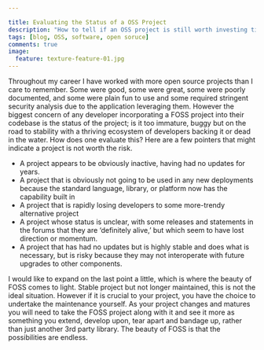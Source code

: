 ```yaml
---

title: Evaluating the Status of a OSS Project
description: "How to tell if an OSS project is still worth investing time in"
tags: [blog, OSS, software, open soruce]
comments: true
image:
  feature: texture-feature-01.jpg
---
```


Throughout my career I have worked with more open source projects than I care to remember. Some were good, some were great, some were poorly documented, and some were plain fun to use and some required stringent security analysis due to the application leveraging them. However the biggest concern of any developer incorporating a FOSS project into their codebase is the status of the project; is it too immature, buggy but on the road to stability with a thriving ecosystem of developers backing it or dead in the water. How does one evaluate this? Here are a few pointers that might indicate a project is not worth the risk.

* A project appears to be obviously inactive, having had no updates for years.
* A project that is obviously not going to be used in any new deployments because the standard language, library, or platform now has the capability built in
* A project that is rapidly losing developers to some more-trendy alternative project
* A project whose status is unclear, with some releases and statements in the forums that they are ‘definitely alive,’ but which seem to have lost direction or momentum.
* A project that has had no updates but is highly stable and does what is necessary, but is risky because they may not interoperate with future upgrades to other components.


I would like to expand on the last point a little, which is where the beauty of FOSS comes to light. Stable project but not longer maintained, this is not the ideal situation. However if it is crucial to your project, you have the choice to undertake the maintenance yourself. As your project changes and matures you will need to take the FOSS project along with it and see it more as something you extend, develop upon, tear apart and bandage up, rather than just another 3rd party library. The beauty of FOSS is that the possibilities are endless.